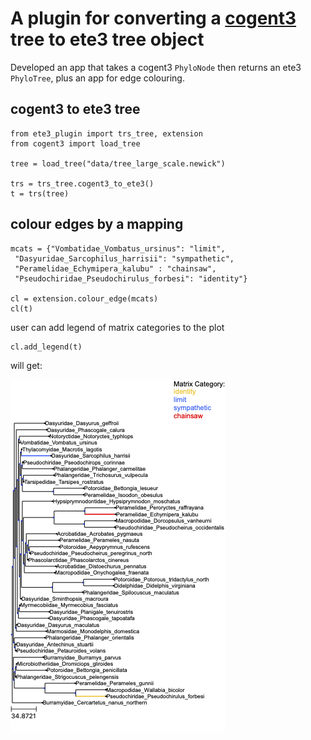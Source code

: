 # A plugin for converting a [cogent3](https://github.com/cogent3/cogent3) tree to ete3 tree object 

Developed an app that takes a cogent3 `PhyloNode` then returns an ete3 `PhyloTree`, plus an app for edge colouring.

## cogent3 to ete3 tree
```
from ete3_plugin import trs_tree, extension
from cogent3 import load_tree

tree = load_tree("data/tree_large_scale.newick")

trs = trs_tree.cogent3_to_ete3()
t = trs(tree)
```

## colour edges by a mapping
```
mcats = {"Vombatidae_Vombatus_ursinus": "limit",
 "Dasyuridae_Sarcophilus_harrisii": "sympathetic",
 "Peramelidae_Echymipera_kalubu" : "chainsaw",
 "Pseudochiridae_Pseudochirulus_forbesi": "identity"}

cl = extension.colour_edge(mcats)
cl(t)
```

user can add legend of matrix categories to the plot

```
cl.add_legend(t)
```

will get:

![Tree Plot](data/coloured_tree.png)
